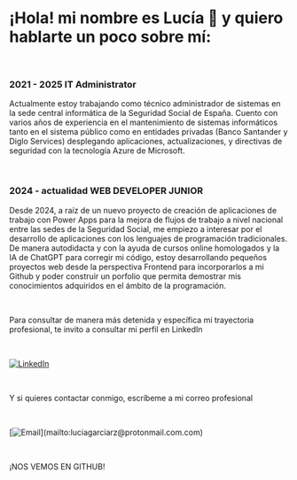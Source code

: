 # ¡Hola! mi nombre es Lucía 👋 y quiero hablarte un poco sobre mí:

</br>

### 2021 - 2025 IT Administrator 

Actualmente estoy trabajando como técnico administrador de sistemas en la sede central informática de la Seguridad Social de España. Cuento con varios años de experiencia en el mantenimiento de sistemas informáticos tanto en el sistema público como en entidades privadas (Banco Santander y Diglo Services) desplegando aplicaciones, actualizaciones, y directivas de seguridad con la tecnología Azure de Microsoft.

</br>

### 2024 - actualidad WEB DEVELOPER JUNIOR

Desde 2024, a raíz de un nuevo proyecto de creación de aplicaciones de trabajo con Power Apps para la mejora de flujos de trabajo a nivel nacional entre las sedes de la Seguridad Social, me empiezo a interesar por el desarrollo de aplicaciones con los lenguajes de programación tradicionales. De manera autodidacta y con la ayuda de cursos online homologados y la IA de ChatGPT para corregir mi código, estoy desarrollando pequeños proyectos web desde la perspectiva Frontend para incorporarlos a mi Github y poder construir un porfolio que permita demostrar mis conocimientos adquiridos en el ámbito de la programación.

</br>

Para consultar de manera más detenida y específica mi trayectoria profesional, te invito a consultar mi perfil en LinkedIn

</br>

[![LinkedIn](https://img.shields.io/badge/LinkedIn-luciagarciarz-0077B5?style=for-the-badge&logo=linkedin&logoColor=white&labelColor=101010)](https://www.linkedin.com/in/luciagarciarz)

</br>

Y si quieres contactar conmigo, escríbeme a mi correo profesional

</br>

[![Email](https://img.shields.io/badge/luciagarciarz@protonmail.com-email_personal_(respuesta_lenta)-D14836?style=for-the-badge&logo=gmail&logoColor=white&labelColor=101010)](mailto:luciagarciarz@protonmail.com.com)

</br>

¡NOS VEMOS EN GITHUB!

